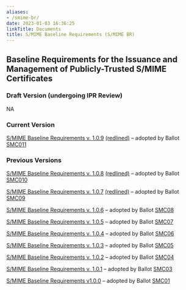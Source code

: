```yaml
---
aliases:
- /smime-br/
date: 2023-01-03 16:36:25
linkTitle: Documents
title: S/MIME Baseline Requirements (S/MIME BR)
---
```


## Baseline Requirements for the Issuance and Management of Publicly-Trusted S/MIME Certificates 

### Draft Version (undergoing IPR Review)

NA

### Current Version 

[S/MIME Baseline Requirements v. 1.0.9][22] [(redlined)][21] – adopted by Ballot [SMC011][23]

### Previous Versions 

[S/MIME Baseline Requirements v. 1.0.8][20] [(redlined)][17] – adopted by Ballot [SMC010][18]

[S/MIME Baseline Requirements v. 1.0.7][19] [(redlined)][15] – adopted by Ballot [SMC09][16]

[S/MIME Baseline Requirements v. 1.0.6][13] – adopted by Ballot [SMC08][14]

[S/MIME Baseline Requirements v. 1.0.5][11] – adopted by Ballot [SMC07][12]

[S/MIME Baseline Requirements v. 1.0.4][9] – adopted by Ballot [SMC06][10]

[S/MIME Baseline Requirements v. 1.0.3][6] – adopted by Ballot [SMC05][7]

[S/MIME Baseline Requirements v. 1.0.2][1] – adopted by Ballot [SMC04][2]

[S/MIME Baseline Requirements v. 1.0.1][3] – adopted by Ballot [SMC03][8]

[S/MIME Baseline Requirements v1.0.0][4] – adopted by Ballot [SMC01][5]

[1]: /uploads/CA-Browser-Forum-SMIMEBR-1.0.2.pdf
[2]: /2023/12/08/ballot-smc04-addition-of-etsi-ts-119-411-6-to-audit-standards/
[3]: /uploads/CA-Browser-Forum-SMIMEBR-1.0.1.pdf
[4]: /uploads/CA-Browser-Forum-SMIMEBR-1.0.0.pdf
[5]: /2023/01/01/smc-001-adopt-s-mime-baseline-requirements-v1-0-0/
[6]: /uploads/CA-Browser-Forum-SMIMEBR-1.0.3.pdf
[7]: /2024/01/08/ballot-smc05-adoption-of-caa-for-s-mime/
[8]: /2023/07/11/ballot-smc03-corrections-and-clarifications-for-s-mime-baseline-requirements/
[9]: /uploads/CA-Browser-Forum-SMIMEBR-1.0.4.pdf
[10]: /2024/03/26/ballot-smc06-post-implementation-clarification-and-corrections/
[11]: /uploads/CA-Browser-Forum-SMIMEBR-1.0.5.pdf
[12]: /2024/05/24/ballot-smc07-align-logging-requirement-and-key-escrow-clarification/
[13]: /uploads/CA-Browser-Forum-SMIMEBR-1.0.6.pdf
[14]: /2024/07/15/ballot-smc08-deprecate-legacy-generation-profiles-and-minor-updates/
[15]: /posts/2024/2024-10-23-SMCWG-ballot-SMC09/CA-Browser-Forum-SMIMEBR-1.0.7-Redline.pdf
[16]: /2024/2024-10-09-SMCWG-ballot-SMC09/
[17]: /2024/11/07/ballot-smc010-introduction-of-multi-perspective-issuance-corroboration/CA-Browser-Forum-SMIMEBR-1.0.8-Redline.pdf
[18]: /2024/11/07/ballot-smc010-introduction-of-multi-perspective-issuance-corroboration/
[19]: /uploads/CA-Browser-Forum-SMIMEBR-1.0.7.pdf
[20]: /uploads/CA-Browser-Forum-SMIMEBR-1.0.8.pdf
[21]: /uploads/CA-Browser-Forum-SMIMEBR-1.0.9-Redline.pdf
[22]: /uploads/CA-Browser-Forum-SMIMEBR-1.0.9.pdf
[23]: /2025/2025-03-31-SMCWC-Ballot-SMC011/